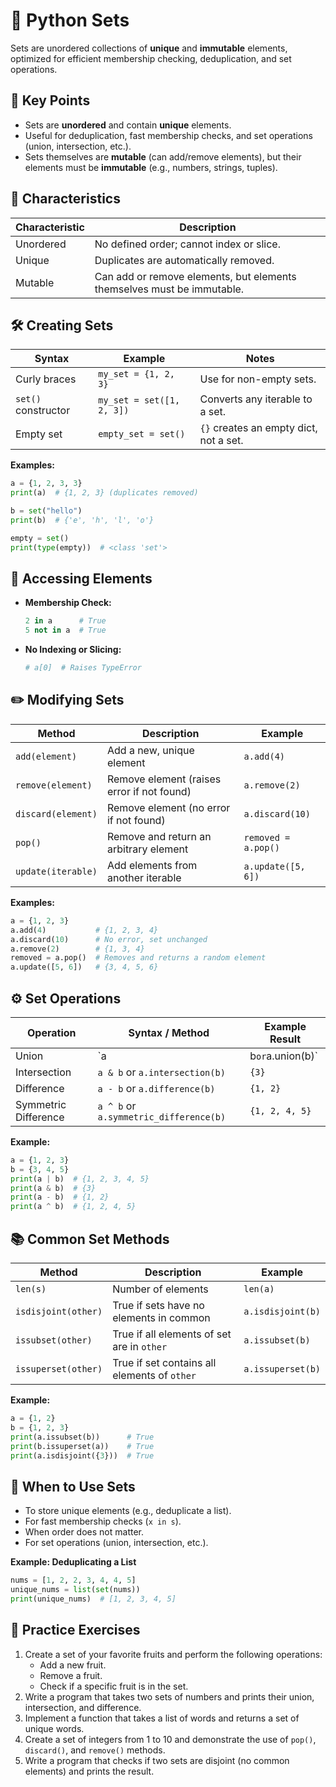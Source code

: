 # 🧩 Python Sets

Sets are unordered collections of **unique** and **immutable** elements, optimized for efficient membership checking, deduplication, and set operations.

## 🔑 Key Points

- Sets are **unordered** and contain **unique** elements.
- Useful for deduplication, fast membership checks, and set operations (union, intersection, etc.).
- Sets themselves are **mutable** (can add/remove elements), but their elements must be **immutable** (e.g., numbers, strings, tuples).

## 📝 Characteristics

| Characteristic | Description                                                        |
|---------------|--------------------------------------------------------------------|
| Unordered     | No defined order; cannot index or slice.                           |
| Unique        | Duplicates are automatically removed.                              |
| Mutable       | Can add or remove elements, but elements themselves must be immutable. |

## 🛠️ Creating Sets

| Syntax              | Example                    | Notes                                           |
|---------------------|---------------------------|-------------------------------------------------|
| Curly braces        | `my_set = {1, 2, 3}`      | Use for non-empty sets.                         |
| `set()` constructor | `my_set = set([1, 2, 3])` | Converts any iterable to a set.                 |
| Empty set           | `empty_set = set()`        | `{}` creates an empty dict, not a set.          |

**Examples:**
```python
a = {1, 2, 3, 3}
print(a)  # {1, 2, 3} (duplicates removed)

b = set("hello")
print(b)  # {'e', 'h', 'l', 'o'}

empty = set()
print(type(empty))  # <class 'set'>
```

## 🔎 Accessing Elements

- **Membership Check:**
  ```python
  2 in a      # True
  5 not in a  # True
  ```
- **No Indexing or Slicing:**
  ```python
  # a[0]  # Raises TypeError
  ```

## ✏️ Modifying Sets

| Method                | Description                                      | Example                                 |
|-----------------------|--------------------------------------------------|-----------------------------------------|
| `add(element)`        | Add a new, unique element                        | `a.add(4)`                              |
| `remove(element)`     | Remove element (raises error if not found)       | `a.remove(2)`                           |
| `discard(element)`    | Remove element (no error if not found)           | `a.discard(10)`                         |
| `pop()`               | Remove and return an arbitrary element           | `removed = a.pop()`                     |
| `update(iterable)`    | Add elements from another iterable               | `a.update([5, 6])`                      |

**Examples:**
```python
a = {1, 2, 3}
a.add(4)           # {1, 2, 3, 4}
a.discard(10)      # No error, set unchanged
a.remove(2)        # {1, 3, 4}
removed = a.pop()  # Removes and returns a random element
a.update([5, 6])   # {3, 4, 5, 6}
```

## ⚙️ Set Operations

| Operation            | Syntax / Method                      | Example Result         |
|----------------------|--------------------------------------|-----------------------|
| Union                | `a | b` or `a.union(b)`              | `{1, 2, 3, 4, 5}`     |
| Intersection         | `a & b` or `a.intersection(b)`       | `{3}`                 |
| Difference           | `a - b` or `a.difference(b)`         | `{1, 2}`              |
| Symmetric Difference | `a ^ b` or `a.symmetric_difference(b)` | `{1, 2, 4, 5}`     |

**Example:**
```python
a = {1, 2, 3}
b = {3, 4, 5}
print(a | b)  # {1, 2, 3, 4, 5}
print(a & b)  # {3}
print(a - b)  # {1, 2}
print(a ^ b)  # {1, 2, 4, 5}
```

## 📚 Common Set Methods

| Method                  | Description                                               | Example                    |
|-------------------------|-----------------------------------------------------------|----------------------------|
| `len(s)`                | Number of elements                                        | `len(a)`                   |
| `isdisjoint(other)`     | True if sets have no elements in common                   | `a.isdisjoint(b)`          |
| `issubset(other)`       | True if all elements of set are in `other`                | `a.issubset(b)`            |
| `issuperset(other)`     | True if set contains all elements of `other`              | `a.issuperset(b)`          |

**Example:**
```python
a = {1, 2}
b = {1, 2, 3}
print(a.issubset(b))      # True
print(b.issuperset(a))    # True
print(a.isdisjoint({3}))  # True
```

## 🚀 When to Use Sets

- To store unique elements (e.g., deduplicate a list).
- For fast membership checks (`x in s`).
- When order does not matter.
- For set operations (union, intersection, etc.).

**Example: Deduplicating a List**
```python
nums = [1, 2, 2, 3, 4, 4, 5]
unique_nums = list(set(nums))
print(unique_nums)  # [1, 2, 3, 4, 5]
```

## 🧪 Practice Exercises

1. Create a set of your favorite fruits and perform the following operations:
   - Add a new fruit.
   - Remove a fruit.
   - Check if a specific fruit is in the set.
2. Write a program that takes two sets of numbers and prints their union, intersection, and difference.
3. Implement a function that takes a list of words and returns a set of unique words.
4. Create a set of integers from 1 to 10 and demonstrate the use of `pop()`, `discard()`, and `remove()` methods.
5. Write a program that checks if two sets are disjoint (no common elements) and prints the result.
